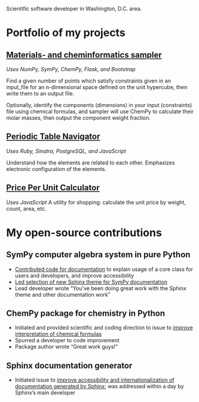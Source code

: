 Scientific software developer in Washington, D.C. area.

# Portfolio of my projects

## [Materials- and cheminformatics sampler](https://sampler-flask.herokuapp.com/)
*Uses NumPy, SymPy, ChemPy, Flask, and Bootstrap*

Find a given number of points which satisfy constraints given in an input_file for an n-dimensional space defined on the unit hypercube, then write them to an output file.

Optionally, identify the components (dimensions) in your input (constraints) file using chemical formulas, and sampler will use ChemPy to calculate their molar masses, then output the component weight fraction.

## [Periodic Table Navigator](https://ptablenav.herokuapp.com/)
*Uses Ruby, Sinatra, PostgreSQL, and JavaScript*

Understand how the elements are related to each other. Emphasizes electronic configuration of the elements.

## [Price Per Unit Calculator](http://www.whitegloveapps.com/priceper/priceper.html)
*Uses JavaScript*
A utility for shopping: calculate the unit price by weight, count, area, etc.

# My open-source contributions

## SymPy computer algebra system in pure Python
- [Contributed code for documentation](https://github.com/sympy/sympy/pulls?q=is:pr+author:bertiewooster+is:merged) to explain usage of a core class for users and developers, and improve accessibility
- [Led selection of new Sphinx theme for SymPy documentation](https://github.com/sympy/sympy/issues/22716)
- Lead developer wrote “You've been doing great work with the Sphinx theme and other documentation work”

## ChemPy package for chemistry in Python
- Initiated and provided scientific and coding direction to issue to [improve interpretation of chemical formulas](https://github.com/bjodah/chempy/issues/202)
- Spurred a developer to code improvement
- Package author wrote “Great work guys!”

## Sphinx documentation generator
- Initiated issue to [improve accessibility and internationalization of documentation generated by Sphinx](https://github.com/sphinx-doc/sphinx/issues?q=author%3Abertiewooster+); was addressed within a day by Sphinx’s main developer
